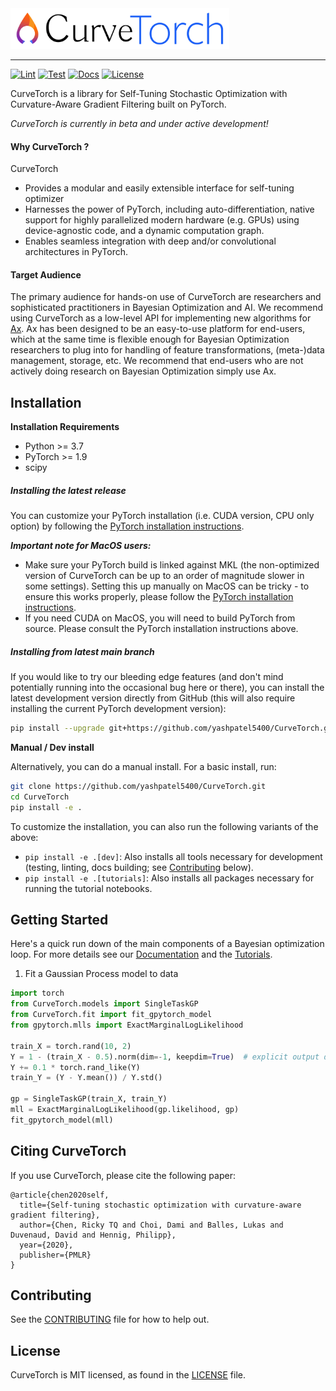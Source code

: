 <img width="350" src="curvetorch_logo_lockup.png" alt="CurveTorch Logo" />

<hr/>

[![Lint](https://github.com/yashpatel5400/CurveTorch/workflows/Lint/badge.svg)](https://github.com/yashpatel5400/CurveTorch/actions?query=workflow%3ALint)
[![Test](https://github.com/yashpatel5400/CurveTorch/workflows/Test/badge.svg)](https://github.com/yashpatel5400/CurveTorch/actions?query=workflow%3ATest)
[![Docs](https://github.com/yashpatel5400/CurveTorch/workflows/Docs/badge.svg)](https://github.com/yashpatel5400/CurveTorch/actions?query=workflow%3ADocs)
[![License](https://img.shields.io/badge/license-MIT-green.svg)](LICENSE)


CurveTorch is a library for Self-Tuning Stochastic Optimization with
Curvature-Aware Gradient Filtering built on PyTorch.

*CurveTorch is currently in beta and under active development!*


#### Why CurveTorch ?
CurveTorch
* Provides a modular and easily extensible interface for self-tuning optimizer
* Harnesses the power of PyTorch, including auto-differentiation, native support
  for highly parallelized modern hardware (e.g. GPUs) using device-agnostic code,
  and a dynamic computation graph.
* Enables seamless integration with deep and/or convolutional architectures in PyTorch.


#### Target Audience

The primary audience for hands-on use of CurveTorch are researchers and
sophisticated practitioners in Bayesian Optimization and AI.
We recommend using CurveTorch as a low-level API for implementing new algorithms
for [Ax](https://ax.dev). Ax has been designed to be an easy-to-use platform
for end-users, which at the same time is flexible enough for Bayesian
Optimization researchers to plug into for handling of feature transformations,
(meta-)data management, storage, etc.
We recommend that end-users who are not actively doing research on Bayesian
Optimization simply use Ax.


## Installation

**Installation Requirements**
- Python >= 3.7
- PyTorch >= 1.9
- scipy


##### Installing the latest release

You can customize your PyTorch installation (i.e. CUDA version, CPU only option)
by following the [PyTorch installation instructions](https://pytorch.org/get-started/locally/).

***Important note for MacOS users:***
* Make sure your PyTorch build is linked against MKL (the non-optimized version
  of CurveTorch can be up to an order of magnitude slower in some settings).
  Setting this up manually on MacOS can be tricky - to ensure this works properly,
  please follow the [PyTorch installation instructions](https://pytorch.org/get-started/locally/).
* If you need CUDA on MacOS, you will need to build PyTorch from source. Please
  consult the PyTorch installation instructions above.


##### Installing from latest main branch

If you would like to try our bleeding edge features (and don't mind potentially
running into the occasional bug here or there), you can install the latest
development version directly from GitHub (this will also require installing
the current PyTorch development version):
```bash
pip install --upgrade git+https://github.com/yashpatel5400/CurveTorch.git
```

**Manual / Dev install**

Alternatively, you can do a manual install. For a basic install, run:
```bash
git clone https://github.com/yashpatel5400/CurveTorch.git
cd CurveTorch
pip install -e .
```

To customize the installation, you can also run the following variants of the
above:
* `pip install -e .[dev]`: Also installs all tools necessary for development
  (testing, linting, docs building; see [Contributing](#contributing) below).
* `pip install -e .[tutorials]`: Also installs all packages necessary for running the tutorial notebooks.


## Getting Started

Here's a quick run down of the main components of a Bayesian optimization loop.
For more details see our [Documentation](https://CurveTorch.org/docs/introduction) and the
[Tutorials](https://CurveTorch.org/tutorials).

1. Fit a Gaussian Process model to data
  ```python
  import torch
  from CurveTorch.models import SingleTaskGP
  from CurveTorch.fit import fit_gpytorch_model
  from gpytorch.mlls import ExactMarginalLogLikelihood

  train_X = torch.rand(10, 2)
  Y = 1 - (train_X - 0.5).norm(dim=-1, keepdim=True)  # explicit output dimension
  Y += 0.1 * torch.rand_like(Y)
  train_Y = (Y - Y.mean()) / Y.std()

  gp = SingleTaskGP(train_X, train_Y)
  mll = ExactMarginalLogLikelihood(gp.likelihood, gp)
  fit_gpytorch_model(mll)
  ```


## Citing CurveTorch

If you use CurveTorch, please cite the following paper:

```
@article{chen2020self,
  title={Self-tuning stochastic optimization with curvature-aware gradient filtering},
  author={Chen, Ricky TQ and Choi, Dami and Balles, Lukas and Duvenaud, David and Hennig, Philipp},
  year={2020},
  publisher={PMLR}
}
```


## Contributing
See the [CONTRIBUTING](CONTRIBUTING.md) file for how to help out.


## License
CurveTorch is MIT licensed, as found in the [LICENSE](LICENSE) file.
